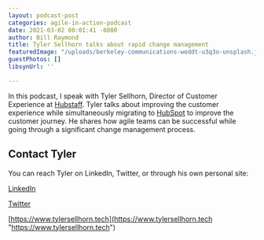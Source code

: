```yaml
---
layout: podcast-post
categories: agile-in-action-podcast
date: 2021-03-02 00:01:41 -0800
author: Bill Raymond
title: Tyler Sellhorn talks about rapid change management
featuredImage: "/uploads/berkeley-communications-weddt-u3q3o-unsplash.jpg"
guestPhotos: []
libsynUrl: ''

---
```

In this podcast, I speak with Tyler Sellhorn, Director of Customer Experience at [Hubstaff](https://hubstaff.com). Tyler talks about improving the customer experience while simultaneously migrating to [HubSpot](https://www.hubspot.com) to improve the customer journey. He shares how agile teams can be successful while going through a significant change management process.

## Contact Tyler

You can reach Tyler on LinkedIn, Twitter, or through his own personal site:

[LinkedIn](https://www.linkedin.com/in/tyler-sellhorn/)

[Twitter](https://twitter.com/TSell89)

[https://www.tylersellhorn.tech](https://www.tylersellhorn.tech "https://www.tylersellhorn.tech")